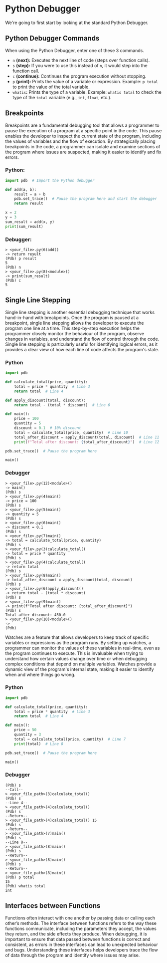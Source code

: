 # **Python Debugger**
We're going to first start by looking at the standard Python Debugger.

## **Python Debugger Commands**
When using the Python Debugger, enter one of these 3 commands.

- `n` **(next):** Executes the next line of code (steps over function calls).
- `s` **(step):** If you were to use this instead of `n`, it would step into the function call.
- `c` **(continue):** Continues the program execution without stopping.
- `p` **(print):** Prints the value of a variable or expression. Example: `p total` to print the value of the total variable.
- `whatis`**:** Prints the type of a variable. Example: `whatis total` to check the type of the `total` variable (e.g., `int`, `float`, etc.).

## **Breakpoints**
Breakpoints are a fundamental debugging tool that allows a programmer to pause the execution of a program at a specific point in the code. This pause enables the developer to inspect the current state of the program, including the values of variables and the flow of execution. By strategically placing breakpoints in the code, a programmer can isolate and examine sections of the program where issues are suspected, making it easier to identify and fix errors.

### **Python:**
```python
import pdb  # Import the Python debugger

def add(a, b):
    result = a + b 
    pdb.set_trace()  # Pause the program here and start the debugger
    return result 

x = 2 
y = 3  
sum_result = add(x, y)  
print(sum_result)  
```

### **Debugger:**
```
> <your_file>.py(6)add()
-> return result
(Pdb) p result
5
(Pdb) n
> <your_file>.py(8)<module>()
-> print(sum_result)
(Pdb) c
5
```

## **Single Line Stepping**
Single line stepping is another essential debugging technique that works hand-in-hand with breakpoints. Once the program is paused at a breakpoint, single line stepping allows the developer to execute the program one line at a time. This step-by-step execution helps the programmer closely monitor the behaviour of the program, observe changes in variables, and understand the flow of control through the code. Single line stepping is particularly useful for identifying logical errors, as it provides a clear view of how each line of code affects the program's state.

### **Python**
```python
import pdb

def calculate_total(price, quantity):
    total = price * quantity  # Line 3
    return total  # Line 4

def apply_discount(total, discount):
    return total - (total * discount)  # Line 6

def main():
    price = 100
    quantity = 5
    discount = 0.1  # 10% discount
    total = calculate_total(price, quantity)  # Line 10
    total_after_discount = apply_discount(total, discount)  # Line 11
    print(f"Total after discount: {total_after_discount}")  # Line 12

pdb.set_trace()  # Pause the program here

main()
```

### **Debugger**
```
> <your_file>.py(12)<module>()
-> main()
(Pdb) s
> <your_file>.py(4)main()
-> price = 100
(Pdb) s
> <your_file>.py(5)main()
-> quantity = 5
(Pdb) s
> <your_file>.py(6)main()
-> discount = 0.1
(Pdb) s
> <your_file>.py(7)main()
-> total = calculate_total(price, quantity)
(Pdb) s
> <your_file>.py(3)calculate_total()
-> total = price * quantity
(Pdb) s
> <your_file>.py(4)calculate_total()
-> return total
(Pdb) s
> <your_file>.py(8)main()
-> total_after_discount = apply_discount(total, discount)
(Pdb) s
> <your_file>.py(6)apply_discount()
-> return total - (total * discount)
(Pdb) s
> <your_file>.py(9)main()
-> print(f"Total after discount: {total_after_discount}")
(Pdb) s
Total after discount: 450.0
> <your_file>.py(10)<module>()
-> 
(Pdb)
```

Watches are a feature that allows developers to keep track of specific variables or expressions as the program runs. By setting up watches, a programmer can monitor the values of these variables in real-time, even as the program continues to execute. This is invaluable when trying to understand how certain values change over time or when debugging complex conditions that depend on multiple variables. Watches provide a dynamic view of the program's internal state, making it easier to identify when and where things go wrong.

### **Python**
```python
import pdb

def calculate_total(price, quantity):
    total = price * quantity  # Line 3
    return total  # Line 4

def main():
    price = 50
    quantity = 3
    total = calculate_total(price, quantity)  # Line 7
    print(total)  # Line 8

pdb.set_trace()  # Pause the program here

main()
```

### **Debugger**
```
(Pdb) s
--Call--
> <your_file_path>(3)calculate_total()
(Pdb) s
--Line 4--
> <your_file_path>(4)calculate_total()
(Pdb) s
--Return--
> <your_file_path>(4)calculate_total() 15
(Pdb) s
--Return--
> <your_file_path>(7)main()
(Pdb) s
--Line 8--
> <your_file_path>(8)main()
(Pdb) s
--Return--
> <your_file_path>(8)main()
(Pdb) s
--Return--
> <your_file_path>(8)main()
(Pdb) p total
15
(Pdb) whatis total
int
```

## **Interfaces between Functions**
Functions often interact with one another by passing data or calling each other’s methods. The interface between functions refers to the way these functions communicate, including the parameters they accept, the values they return, and the side effects they produce. When debugging, it is important to ensure that data passed between functions is correct and consistent, as errors in these interfaces can lead to unexpected behaviour and bugs. Understanding these interfaces helps developers trace the flow of data through the program and identify where issues may arise.